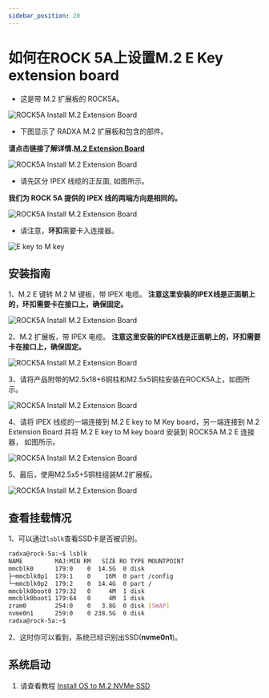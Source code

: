 ```yaml
---
sidebar_position: 20
---
```


# 如何在ROCK 5A上设置M.2 E Key extension board

- 这是带 M.2 扩展板的 ROCK5A。

![ROCK5A Install M.2 Extension Board](/img/rock5a/rock5a-m2-extension-board-01.webp)

- 下图显示了 RADXA M.2 扩展板和包含的部件。

**请点击链接了解详情.[M.2 Extension Board](../../../accessories/m2-extension-board)**

![ROCK5A Install M.2 Extension Board](/img/accessories/m2-extension-board-03.webp)

- 请先区分 IPEX 线缆的正反面, 如图所示。

**我们为 ROCK 5A 提供的 IPEX 线的两端方向是相同的。**

![ROCK5A Install M.2 Extension Board](/img/accessories/m2-extension-board-04.webp)

- 请注意，**环扣**需要卡入连接器。

![E key to M key](/img/accessories/ekey-to-mkey-01.webp)

## 安装指南

1、M.2 E 键转 M.2 M 键板，带 IPEX 电缆。 **注意这里安装的IPEX线是正面朝上的，环扣需要卡在接口上，确保固定。**

![ROCK5A Install M.2 Extension Board](/img/accessories/m2-extension-board-02.webp)

2、M.2 扩展板，带 IPEX 电缆。 **注意这里安装的IPEX线是正面朝上的，环扣需要卡在接口上，确保固定。**

![ROCK5A Install M.2 Extension Board](/img/accessories/m2-extension-board-01.webp)

3、请将产品附带的M2.5x18+6铜柱和M2.5x5铜柱安装在ROCK5A上，如图所示。

![ROCK5A Install M.2 Extension Board](/img/rock5a/rock5a-m2-extension-board-04.webp)

4、请将 IPEX 线缆的一端连接到 M.2 E key to M Key board，另一端连接到 M.2 Extension Board 并将 M.2 E key to M key board 安装到 ROCK5A M.2 E 连接器， 如图所示。

![ROCK5A Install M.2 Extension Board](/img/rock5a/rock5a-m2-extension-board-03.webp)

5、最后，使用M2.5x5+5铜柱组装M.2扩展板。

![ROCK5A Install M.2 Extension Board](/img/rock5a/rock5a-m2-extension-board-02.webp)

## 查看挂载情况

1、可以通过`lsblk`查看SSD卡是否被识别。

```bash
radxa@rock-5a:~$ lsblk
NAME         MAJ:MIN RM   SIZE RO TYPE MOUNTPOINT
mmcblk0      179:0    0  14.5G  0 disk
├─mmcblk0p1  179:1    0    16M  0 part /config
└─mmcblk0p2  179:2    0  14.4G  0 part /
mmcblk0boot0 179:32   0     4M  1 disk
mmcblk0boot1 179:64   0     4M  1 disk
zram0        254:0    0   3.8G  0 disk [SWAP]
nvme0n1      259:0    0 238.5G  0 disk
radxa@rock-5a:~$
```

2、这时你可以看到，系统已经识别出SSD(**nvme0n1**)。

## 系统启动

1. 请查看教程 [Install OS to M.2 NVMe SSD](/general-tutorial/os-installation)
